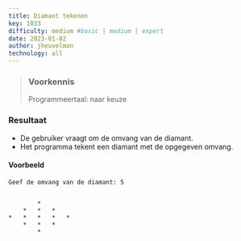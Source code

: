 ```yaml
---
title: Diamant tekenen
key: 1033
difficulty: medium #basic | medium | expert
date: 2023-01-02
author: jheuvelman
technology: all
---
```



> ### Voorkennis
> Programmeertaal: naar keuze

### Resultaat

- De gebruiker vraagt om de omvang van de diamant.
- Het programma tekent een diamant met de opgegeven omvang.

#### Voorbeeld
```shell
Geef de omvang van de diamant: 5


        *   
    *   *   *                 
*   *   *   *   *            
    *   *   *                 
        *     
```
